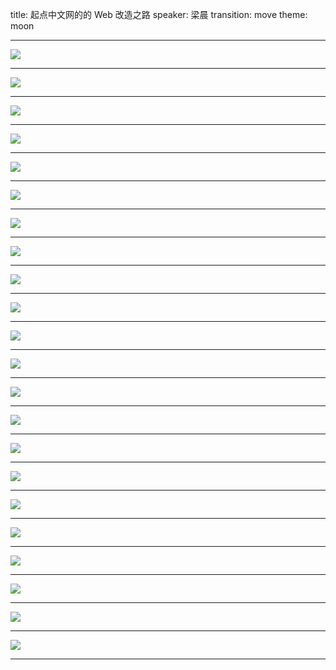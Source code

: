 title: 起点中文网的的 Web 改造之路
speaker: 梁晨
transition: move
theme: moon

----

![](http://ww1.sinaimg.cn/large/005OSeYugw1f9eq83bbuaj31kw0w045c.jpg)

----

![](http://ww4.sinaimg.cn/large/005OSeYugw1f9eq80lrzgj31kw0w040a.jpg)

----

![](http://ww4.sinaimg.cn/large/005OSeYugw1f9eq81looaj31kw0w0n0b.jpg)

----

![](http://ww3.sinaimg.cn/large/005OSeYugw1f9eq80keg1j31kw0w0mzc.jpg)

----

![](http://ww3.sinaimg.cn/large/005OSeYugw1f9eq80p6axj31kw0w0760.jpg)

----

![](http://ww3.sinaimg.cn/large/005OSeYugw1f9eq81avfpj31kw0w0mzf.jpg)

----

![](http://ww2.sinaimg.cn/large/005OSeYugw1f9eq81ik92j31kw0w0q5x.jpg)

----

![](http://ww2.sinaimg.cn/large/005OSeYugw1f9eq80qh4jj31kw0w0767.jpg)

----

![](http://ww2.sinaimg.cn/large/005OSeYugw1f9eq82382sj31kw0w041x.jpg)

----

![](http://ww1.sinaimg.cn/large/005OSeYugw1f9eq82gzyvj31kw0w0413.jpg)

----

![](http://ww2.sinaimg.cn/large/005OSeYugw1f9eq82bdwsj31kw0w00vu.jpg)

----

![](http://ww1.sinaimg.cn/large/005OSeYugw1f9eq82d0d6j31kw0w0ju0.jpg)

----

![](http://ww2.sinaimg.cn/large/005OSeYugw1f9eq80rf24j31kw0w0aby.jpg)

----

![](http://ww3.sinaimg.cn/large/005OSeYugw1f9eq82coi7j31kw0w0q6g.jpg)

----

![](http://ww1.sinaimg.cn/large/005OSeYugw1f9eq81mg1cj31kw0w0q57.jpg)

----

![](http://ww2.sinaimg.cn/large/005OSeYugw1f9eq81gpi0j31kw0w0q5e.jpg)

----

![](http://ww2.sinaimg.cn/large/005OSeYugw1f9eq826boqj31kw0w0n02.jpg)

----

![](http://ww3.sinaimg.cn/large/005OSeYugw1f9eq82d4m9j31kw0w0jug.jpg)

----

![](http://ww4.sinaimg.cn/large/005OSeYugw1f9eq80s1fkj31kw0w076a.jpg)

----

![](http://ww2.sinaimg.cn/large/005OSeYugw1f9eq8390zpj31kw0w00xj.jpg)

----

![](http://ww3.sinaimg.cn/large/005OSeYugw1f9eq8309y6j31kw0w042n.jpg)

----

![](http://ww3.sinaimg.cn/large/005OSeYugw1f9eq83k2dkj31kw0w0wjy.jpg)

----
